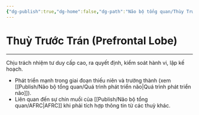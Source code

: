 ```yaml
---
{"dg-publish":true,"dg-home":false,"dg-path":"Não bộ tổng quan/Thùy Trước Trán.md","permalink":"/nao-bo-tong-quan/thuy-truoc-tran/","dgPassFrontmatter":true,"noteIcon":"","updated":"2025-01-12T15:21:03.885+07:00"}
---
```


# Thuỳ Trước Trán (Prefrontal Lobe)
---

Chịu trách nhiệm tư duy cấp cao, ra quyết định, kiểm soát hành vi, lập kế hoạch.

- Phát triển mạnh trong giai đoạn thiếu niên và trưởng thành (xem [[Publish/Não bộ tổng quan/Quá trình phát triển não\|Quá trình phát triển não]]).
- Liên quan đến sự chín muồi của [[Publish/Não bộ tổng quan/AFRC\|AFRC]] khi phải tích hợp thông tin từ các thuỳ khác.

